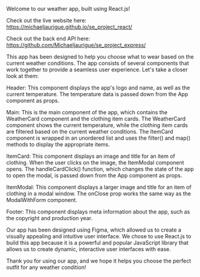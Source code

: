 Welcome to our weather app, built using React.js!

Check out the live website here: https://michaeljaurigue.github.io/se_project_react/

Check out the back end API here: https://github.com/Michaeljaurigue/se_project_express/

This app has been designed to help you choose what to wear based on the current weather conditions. The app consists of several components that work together to provide a seamless user experience. Let's take a closer look at them:

Header: This component displays the app's logo and name, as well as the current temperature. The temperature data is passed down from the App component as props.

Main: This is the main component of the app, which contains the WeatherCard component and the clothing item cards. The WeatherCard component shows the current temperature, while the clothing item cards are filtered based on the current weather conditions. The ItemCard component is wrapped in an unordered list and uses the filter() and map() methods to display the appropriate items.

ItemCard: This component displays an image and title for an item of clothing. When the user clicks on the image, the ItemModal component opens. The handleCardClick() function, which changes the state of the app to open the modal, is passed down from the App component as props.

ItemModal: This component displays a larger image and title for an item of clothing in a modal window. The onClose prop works the same way as the ModalWithForm component.

Footer: This component displays meta information about the app, such as the copyright and production year.

Our app has been designed using Figma, which allowed us to create a visually appealing and intuitive user interface. We chose to use React.js to build this app because it is a powerful and popular JavaScript library that allows us to create dynamic, interactive user interfaces with ease.

Thank you for using our app, and we hope it helps you choose the perfect outfit for any weather condition!
